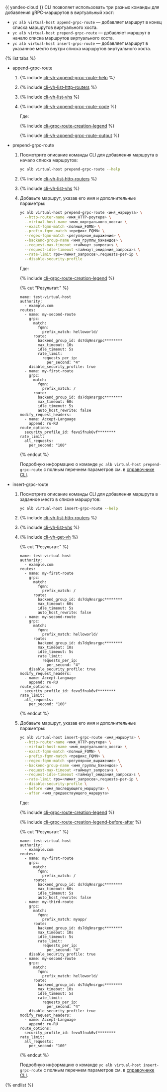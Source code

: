 {{ yandex-cloud }} CLI позволяет использовать три разных команды для добавления gRPC-маршрутов в виртуальный хост:

* `yc alb virtual-host append-grpc-route` — добавляет маршрут в конец списка маршрутов виртуального хоста.
* `yc alb virtual-host prepend-grpc-route` — добавляет маршрут в начало списка маршрутов виртуального хоста.
* `yc alb virtual-host insert-grpc-route` — добавляет маршрут в указанное место внутри списка маршрутов виртуального хоста.

{% list tabs %}

- append-grpc-route

  1. {% include [cli-vh-append-grpc-route-help](./cli-vh-append-grpc-route-help.md) %}
  1. {% include [cli-vh-list-http-routers](./cli-vh-list-http-routers.md) %}
  1. {% include [cli-vh-list-vhs](./cli-vh-list-vhs.md) %}
  1. {% include [cli-vh-append-grpc-route-code](./cli-vh-append-grpc-route-code.md) %}

      Где:

      {% include [cli-grpc-route-creation-legend](./cli-grpc-route-creation-legend.md) %}

      {% include [cli-vh-append-grpc-route-output](./cli-vh-append-grpc-route-output.md) %}

- prepend-grpc-route

  1. Посмотрите описание команды CLI для добавления маршрута в начало списка маршрутов:

      ```bash
      yc alb virtual-host prepend-grpc-route --help
      ```
  1. {% include [cli-vh-list-http-routers](./cli-vh-list-http-routers.md) %}
  1. {% include [cli-vh-list-vhs](./cli-vh-list-vhs.md) %}
  1. Добавьте маршрут, указав его имя и дополнительные параметры:

      ```bash
      yc alb virtual-host prepend-grpc-route <имя_маршрута> \
        --http-router-name <имя_HTTP-роутера> \
        --virtual-host-name <имя_виртуального_хоста> \
        --exact-fqmn-match <полный_FQMN> \
        --prefix-fqmn-match <префикс_FQMN> \
        --regex-fqmn-match <регулярное_выражение> \
        --backend-group-name <имя_группы_бэкендов> \
        --request-max-timeout <таймаут_запроса>s \
        --request-idle-timeout <таймаут_ожидания_запроса>s \
        --rate-limit rps=<лимит_запросов>,requests-per-ip \
        --disable-security-profile
      ```

      Где:

      {% include [cli-grpc-route-creation-legend](./cli-grpc-route-creation-legend.md) %}

      {% cut "Результат:" %}

      ```text
      name: test-virtual-host
      authority:
        - example.com
      routes:
        - name: my-second-route
          grpc:
            match:
              fqmn:
                prefix_match: helloworld/
            route:
              backend_group_id: ds7dq9nsrgpc********
              max_timeout: 10s
              idle_timeout: 5s
              rate_limit:
                requests_per_ip:
                  per_second: "4"
          disable_security_profile: true
        - name: my-first-route
          grpc:
            match:
              fqmn:
                prefix_match: /
            route:
              backend_group_id: ds7dq9nsrgpc********
              max_timeout: 60s
              idle_timeout: 5s
              auto_host_rewrite: false
      modify_request_headers:
        - name: Accept-Language
          append: ru-RU
      route_options:
        security_profile_id: fevu5fnuk6vf********
      rate_limit:
        all_requests:
          per_second: "100"
      ```

      {% endcut %}

      Подробную информацию о команде `yc alb virtual-host prepend-grpc-route` с полным перечнем параметров см. в [справочнике CLI](../../../cli/cli-ref/application-load-balancer/cli-ref/virtual-host/prepend-grpc-route.md).


- insert-grpc-route

  1. Посмотрите описание команды CLI для добавления маршрута в заданное место в списке маршрутов:

      ```bash
      yc alb virtual-host insert-grpc-route --help
      ```
  1. {% include [cli-vh-list-http-routers](./cli-vh-list-http-routers.md) %}
  1. {% include [cli-vh-list-vhs](./cli-vh-list-vhs.md) %}
  1. {% include [cli-vh-get-vh](./cli-vh-get-vh.md) %}

      {% cut "Результат:" %}

      ```text
      name: test-virtual-host
      authority:
        - example.com
      routes:
        - name: my-first-route
          grpc:
            match:
              fqmn:
                prefix_match: /
            route:
              backend_group_id: ds7dq9nsrgpc********
              max_timeout: 60s
              idle_timeout: 5s
              auto_host_rewrite: false
        - name: my-second-route
          grpc:
            match:
              fqmn:
                prefix_match: helloworld/
            route:
              backend_group_id: ds7dq9nsrgpc********
              max_timeout: 10s
              idle_timeout: 5s
              rate_limit:
                requests_per_ip:
                  per_second: "4"
          disable_security_profile: true
      modify_request_headers:
        - name: Accept-Language
          append: ru-RU
      route_options:
        security_profile_id: fevu5fnuk6vf********
      rate_limit:
        all_requests:
          per_second: "100"
      ```

      {% endcut %}

  1. Добавьте маршрут, указав его имя и дополнительные параметры:

      ```bash
      yc alb virtual-host insert-grpc-route <имя_маршрута> \
        --http-router-name <имя_HTTP-роутера> \
        --virtual-host-name <имя_виртуального_хоста> \
        --exact-fqmn-match <полный_FQMN> \
        --prefix-fqmn-match <префикс_FQMN> \
        --regex-fqmn-match <регулярное_выражение> \
        --backend-group-name <имя_группы_бэкендов> \
        --request-max-timeout <таймаут_запроса>s \
        --request-idle-timeout <таймаут_ожидания_запроса>s \
        --rate-limit rps=<лимит_запросов>,requests-per-ip \
        --disable-security-profile \
        --before <имя_последующего_маршрута> \
        --after <имя_предшествующего_маршрута>
      ```

      Где:

      {% include [cli-grpc-route-creation-legend](./cli-grpc-route-creation-legend.md) %}

      {% include [cli-grpc-route-creation-legend-before-after](./cli-grpc-route-creation-legend-before-after.md) %}

      {% cut "Результат:" %}

      ```text
      name: test-virtual-host
      authority:
        - example.com
      routes:
        - name: my-first-route
          grpc:
            match:
              fqmn:
                prefix_match: /
            route:
              backend_group_id: ds7dq9nsrgpc********
              max_timeout: 60s
              idle_timeout: 5s
              auto_host_rewrite: false
        - name: my-third-route
          grpc:
            match:
              fqmn:
                prefix_match: myapp/
            route:
              backend_group_id: ds7dq9nsrgpc********
              max_timeout: 10s
              idle_timeout: 5s
              rate_limit:
                requests_per_ip:
                  per_second: "4"
          disable_security_profile: true
        - name: my-second-route
          grpc:
            match:
              fqmn:
                prefix_match: helloworld/
            route:
              backend_group_id: ds7dq9nsrgpc********
              max_timeout: 10s
              idle_timeout: 5s
              rate_limit:
                requests_per_ip:
                  per_second: "4"
          disable_security_profile: true
      modify_request_headers:
        - name: Accept-Language
          append: ru-RU
      route_options:
        security_profile_id: fevu5fnuk6vf********
      rate_limit:
        all_requests:
          per_second: "100"
      ```

      {% endcut %}

      Подробную информацию о команде `yc alb virtual-host insert-grpc-route` с полным перечнем параметров см. в [справочнике CLI](../../../cli/cli-ref/application-load-balancer/cli-ref/virtual-host/insert-grpc-route.md).

{% endlist %}